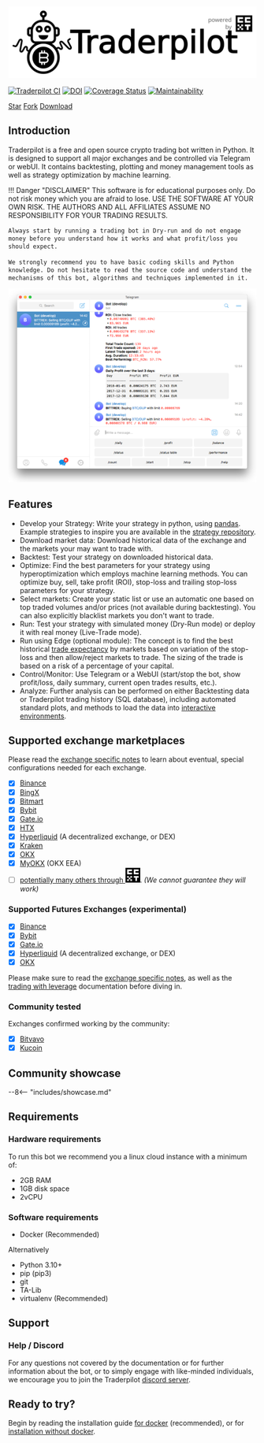 ![traderpilot](assets/traderpilot_poweredby.svg)

[![Traderpilot CI](https://github.com/traderpilot/traderpilot/workflows/Traderpilot%20CI/badge.svg)](https://github.com/traderpilot/traderpilot/actions/)
[![DOI](https://joss.theoj.org/papers/10.21105/joss.04864/status.svg)](https://doi.org/10.21105/joss.04864)
[![Coverage Status](https://coveralls.io/repos/github/traderpilot/traderpilot/badge.svg?branch=develop&service=github)](https://coveralls.io/github/traderpilot/traderpilot?branch=develop)
[![Maintainability](https://api.codeclimate.com/v1/badges/5737e6d668200b7518ff/maintainability)](https://codeclimate.com/github/traderpilot/traderpilot/maintainability)

<!-- Place this tag where you want the button to render. -->
<a class="github-button" href="https://github.com/traderpilot/traderpilot" data-icon="octicon-star" data-size="large" aria-label="Star traderpilot/traderpilot on GitHub">Star</a>
<a class="github-button" href="https://github.com/traderpilot/traderpilot/fork" data-icon="octicon-repo-forked" data-size="large" aria-label="Fork traderpilot/traderpilot on GitHub">Fork</a>
<a class="github-button" href="https://github.com/traderpilot/traderpilot/archive/stable.zip" data-icon="octicon-cloud-download" data-size="large" aria-label="Download traderpilot/traderpilot on GitHub">Download</a>

## Introduction

Traderpilot is a free and open source crypto trading bot written in Python. It is designed to support all major exchanges and be controlled via Telegram or webUI. It contains backtesting, plotting and money management tools as well as strategy optimization by machine learning.

!!! Danger "DISCLAIMER"
    This software is for educational purposes only. Do not risk money which you are afraid to lose. USE THE SOFTWARE AT YOUR OWN RISK. THE AUTHORS AND ALL AFFILIATES ASSUME NO RESPONSIBILITY FOR YOUR TRADING RESULTS.

    Always start by running a trading bot in Dry-run and do not engage money before you understand how it works and what profit/loss you should expect.

    We strongly recommend you to have basic coding skills and Python knowledge. Do not hesitate to read the source code and understand the mechanisms of this bot, algorithms and techniques implemented in it.

![traderpilot screenshot](assets/traderpilot-screenshot.png)

## Features

- Develop your Strategy: Write your strategy in python, using [pandas](https://pandas.pydata.org/). Example strategies to inspire you are available in the [strategy repository](https://github.com/traderpilot/traderpilot-strategies).
- Download market data: Download historical data of the exchange and the markets your may want to trade with.
- Backtest: Test your strategy on downloaded historical data.
- Optimize: Find the best parameters for your strategy using hyperoptimization which employs machine learning methods. You can optimize buy, sell, take profit (ROI), stop-loss and trailing stop-loss parameters for your strategy.
- Select markets: Create your static list or use an automatic one based on top traded volumes and/or prices (not available during backtesting). You can also explicitly blacklist markets you don't want to trade.
- Run: Test your strategy with simulated money (Dry-Run mode) or deploy it with real money (Live-Trade mode).
- Run using Edge (optional module): The concept is to find the best historical [trade expectancy](edge.md#expectancy) by markets based on variation of the stop-loss and then allow/reject markets to trade. The sizing of the trade is based on a risk of a percentage of your capital.
- Control/Monitor: Use Telegram or a WebUI (start/stop the bot, show profit/loss, daily summary, current open trades results, etc.).
- Analyze: Further analysis can be performed on either Backtesting data or Traderpilot trading history (SQL database), including automated standard plots, and methods to load the data into [interactive environments](data-analysis.md).

## Supported exchange marketplaces

Please read the [exchange specific notes](exchanges.md) to learn about eventual, special configurations needed for each exchange.

- [X] [Binance](https://www.binance.com/)
- [X] [BingX](https://bingx.com/invite/0EM9RX)
- [X] [Bitmart](https://bitmart.com/)
- [X] [Bybit](https://bybit.com/)
- [X] [Gate.io](https://www.gate.io/ref/6266643)
- [X] [HTX](https://www.htx.com/)
- [X] [Hyperliquid](https://hyperliquid.xyz/) (A decentralized exchange, or DEX)
- [X] [Kraken](https://kraken.com/)
- [X] [OKX](https://okx.com/)
- [X] [MyOKX](https://okx.com/) (OKX EEA)
- [ ] [potentially many others through <img alt="ccxt" width="30px" src="assets/ccxt-logo.svg" />](https://github.com/ccxt/ccxt/). _(We cannot guarantee they will work)_

### Supported Futures Exchanges (experimental)

- [X] [Binance](https://www.binance.com/)
- [X] [Bybit](https://bybit.com/)
- [X] [Gate.io](https://www.gate.io/ref/6266643)
- [X] [Hyperliquid](https://hyperliquid.xyz/) (A decentralized exchange, or DEX)
- [X] [OKX](https://okx.com/)

Please make sure to read the [exchange specific notes](exchanges.md), as well as the [trading with leverage](leverage.md) documentation before diving in.

### Community tested

Exchanges confirmed working by the community:

- [X] [Bitvavo](https://bitvavo.com/)
- [X] [Kucoin](https://www.kucoin.com/)

## Community showcase

--8<-- "includes/showcase.md"

## Requirements

### Hardware requirements

To run this bot we recommend you a linux cloud instance with a minimum of:

- 2GB RAM
- 1GB disk space
- 2vCPU

### Software requirements

- Docker (Recommended)

Alternatively

- Python 3.10+
- pip (pip3)
- git
- TA-Lib
- virtualenv (Recommended)

## Support

### Help / Discord

For any questions not covered by the documentation or for further information about the bot, or to simply engage with like-minded individuals, we encourage you to join the Traderpilot [discord server](https://discord.gg/p7nuUNVfP7).

## Ready to try?

Begin by reading the installation guide [for docker](docker_quickstart.md) (recommended), or for [installation without docker](installation.md).
